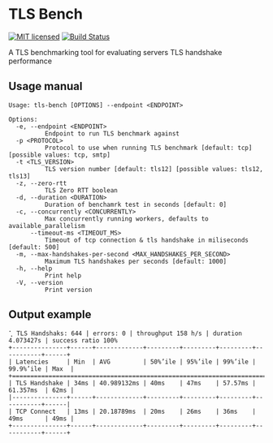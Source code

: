 # TLS Bench
[![MIT licensed][mit-badge]][mit-url]
[![Build Status][actions-badge]][actions-url]

[mit-badge]: https://img.shields.io/badge/license-MIT-blue.svg
[mit-url]: https://github.com/hmilkovi/tls-bench/blob/main/LICENSE
[actions-badge]: https://github.com/hmilkovi/tls-bench/actions/workflows/ci.yml/badge.svg?branch=main
[actions-url]: https://github.com/hmilkovi/tls-bench/actions/workflows/ci.yml

A TLS benchmarking tool for evaluating servers TLS handshake performance

## Usage manual
```console
Usage: tls-bench [OPTIONS] --endpoint <ENDPOINT>

Options:
  -e, --endpoint <ENDPOINT>
          Endpoint to run TLS benchmark against
  -p <PROTOCOL>
          Protocol to use when running TLS benchmark [default: tcp] [possible values: tcp, smtp]
  -t <TLS_VERSION>
          TLS version number [default: tls12] [possible values: tls12, tls13]
  -z, --zero-rtt
          TLS Zero RTT boolean
  -d, --duration <DURATION>
          Duration of benchamrk test in seconds [default: 0]
  -c, --concurrently <CONCURRENTLY>
          Max concurrently running workers, defaults to available_parallelism
      --timeout-ms <TIMEOUT_MS>
          Timeout of tcp connection & tls handshake in miliseconds [default: 500]
  -m, --max-handshakes-per-second <MAX_HANDSHAKES_PER_SECOND>
          Maximum TLS handshakes per seconds [default: 1000]
  -h, --help
          Print help
  -V, --version
          Print version
```

## Output example
```console
⢁ TLS Handshaks: 644 | errors: 0 | throughput 158 h/s | duration 4.073427s | success ratio 100%
+---------------+------+-------------+---------+---------+---------+-----------+------+
| Latencies     | Min  | AVG         | 50%’ile | 95%’ile | 99%’ile | 99.9%’ile | Max  |
+=====================================================================================+
| TLS Handshake | 34ms | 40.989132ms | 40ms    | 47ms    | 57.57ms | 61.357ms  | 62ms |
|---------------+------+-------------+---------+---------+---------+-----------+------|
| TCP Connect   | 13ms | 20.18789ms  | 20ms    | 26ms    | 36ms    | 49ms      | 49ms |
+---------------+------+-------------+---------+---------+---------+-----------+------+
```
